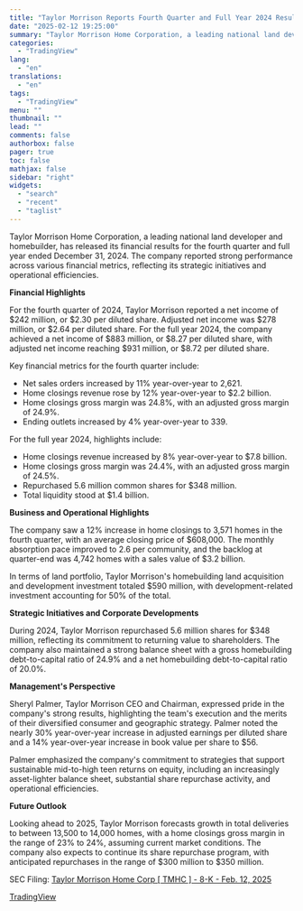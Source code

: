 ```yaml
---
title: "Taylor Morrison Reports Fourth Quarter and Full Year 2024 Results"
date: "2025-02-12 19:25:00"
summary: "Taylor Morrison Home Corporation, a leading national land developer and homebuilder, has released its financial results for the fourth quarter and full year ended December 31, 2024. The company reported strong performance across various financial metrics, reflecting its strategic initiatives and operational efficiencies. Financial Highlights For the fourth quarter of..."
categories:
  - "TradingView"
lang:
  - "en"
translations:
  - "en"
tags:
  - "TradingView"
menu: ""
thumbnail: ""
lead: ""
comments: false
authorbox: false
pager: true
toc: false
mathjax: false
sidebar: "right"
widgets:
  - "search"
  - "recent"
  - "taglist"
---
```


Taylor Morrison Home Corporation, a leading national land developer and homebuilder, has released its financial results for the fourth quarter and full year ended December 31, 2024. The company reported strong performance across various financial metrics, reflecting its strategic initiatives and operational efficiencies.

**Financial Highlights**

For the fourth quarter of 2024, Taylor Morrison reported a net income of $242 million, or $2.30 per diluted share. Adjusted net income was $278 million, or $2.64 per diluted share. For the full year 2024, the company achieved a net income of $883 million, or $8.27 per diluted share, with adjusted net income reaching $931 million, or $8.72 per diluted share.

Key financial metrics for the fourth quarter include:

* Net sales orders increased by 11% year-over-year to 2,621.
* Home closings revenue rose by 12% year-over-year to $2.2 billion.
* Home closings gross margin was 24.8%, with an adjusted gross margin of 24.9%.
* Ending outlets increased by 4% year-over-year to 339.

For the full year 2024, highlights include:

* Home closings revenue increased by 8% year-over-year to $7.8 billion.
* Home closings gross margin was 24.4%, with an adjusted gross margin of 24.5%.
* Repurchased 5.6 million common shares for $348 million.
* Total liquidity stood at $1.4 billion.

**Business and Operational Highlights**

The company saw a 12% increase in home closings to 3,571 homes in the fourth quarter, with an average closing price of $608,000. The monthly absorption pace improved to 2.6 per community, and the backlog at quarter-end was 4,742 homes with a sales value of $3.2 billion.

In terms of land portfolio, Taylor Morrison's homebuilding land acquisition and development investment totaled $590 million, with development-related investment accounting for 50% of the total.

**Strategic Initiatives and Corporate Developments**

During 2024, Taylor Morrison repurchased 5.6 million shares for $348 million, reflecting its commitment to returning value to shareholders. The company also maintained a strong balance sheet with a gross homebuilding debt-to-capital ratio of 24.9% and a net homebuilding debt-to-capital ratio of 20.0%.

**Management's Perspective**

Sheryl Palmer, Taylor Morrison CEO and Chairman, expressed pride in the company's strong results, highlighting the team's execution and the merits of their diversified consumer and geographic strategy. Palmer noted the nearly 30% year-over-year increase in adjusted earnings per diluted share and a 14% year-over-year increase in book value per share to $56.

Palmer emphasized the company's commitment to strategies that support sustainable mid-to-high teen returns on equity, including an increasingly asset-lighter balance sheet, substantial share repurchase activity, and operational efficiencies.

**Future Outlook**

Looking ahead to 2025, Taylor Morrison forecasts growth in total deliveries to between 13,500 to 14,000 homes, with a home closings gross margin in the range of 23% to 24%, assuming current market conditions. The company also expects to continue its share repurchase program, with anticipated repurchases in the range of $300 million to $350 million.

SEC Filing: [Taylor Morrison Home Corp [ TMHC ] - 8-K - Feb. 12, 2025](https://www.sec.gov/Archives/edgar/data/1562476/000119312525024748/d895530d8k.htm)

[TradingView](https://www.tradingview.com/news/tradingview:5800fd7b520a0:0-taylor-morrison-reports-fourth-quarter-and-full-year-2024-results/)
